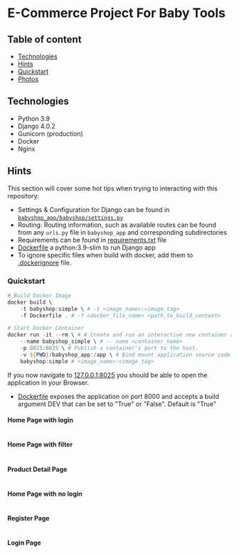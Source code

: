 # E-Commerce Project For Baby Tools

## Table of content

- [Technologies](#technologies)
- [Hints](#hints)
- [Quickstart](#quickstart)
- [Photos](#photos)

## Technologies

- Python 3.9
- Django 4.0.2
- Gunicorn (production)
- Docker
- Nginx

## Hints

This section will cover some hot tips when trying to interacting with this repository:

- Settings & Configuration for Django can be found in [`babyshop_app/babyshop/settings.py`](./babyshop_app/babyshop/settings.py)
- Routing: Routing information, such as available routes can be found from any `urls.py` file in `babyshop_app` and corresponding subdirectories
- Requirements can be found in [requirements.txt](./babyshop_app/requirements.txt) file
- [Dockerfile](./Dockerfile) a python:3.9-slim to run Django app
- To ignore specific files when build with docker, add them to [.dockerignore](./.dockerignore) file.

### Quickstart

```powershell
# Build Docker Image
docker build \
    -t babyshop:simple \ # -t <image_name>:<image_tag>
    -f Dockerfile . # -f <docker_file_name> <path_to_build_context>

# Start Docker Container
docker run -it --rm \ # # Create and run an interactive new container and remove the container when stopped
    --name babyshop_simple \ # -- name <container_name>
    -p 8025:8025 \ # Publish a container's port to the host.
    -v ${PWD}/babyshop_app:/app \ # Bind mount application source code
    babyshop:simple # <image_name>:<image_tag>
```

If you now navigate to [127.0.0.1:8025](http:127.0.0.1:8025) you should be able to open the application in your Browser.

- [Dockerfile](./Dockerfile) exposes the application on port 8000 and accepts a build argument DEV that can be set to "True" or "False". Default is "True"

#### Home Page with login

<img alt="" src="./project_images/capture_20220323080815407.jpg"></img>

#### Home Page with filter

<img alt="" src="./project_images/capture_20220323080840305.jpg"></img>

#### Product Detail Page

<img alt="" src="./project_images/capture_20220323080934541.jpg"></img>

#### Home Page with no login

<img alt="" src="./project_images/capture_20220323080953570.jpg"></img>

#### Register Page

<img alt="" src="./project_images/capture_20220323081016022.jpg"></img>

#### Login Page

<img alt="" src="./project_images/capture_20220323081044867.jpg"></img>

